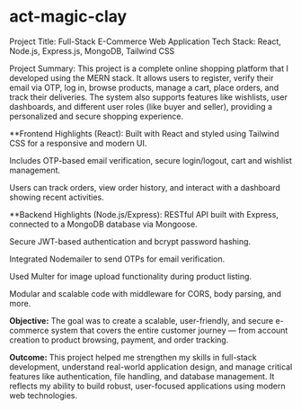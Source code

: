 # act-magic-clay
Project Title: Full-Stack E-Commerce Web Application
Tech Stack: React, Node.js, Express.js, MongoDB, Tailwind CSS

Project Summary:
This project is a complete online shopping platform that I developed using the MERN stack. It allows users to register, verify their email via OTP, log in, browse products, manage a cart, place orders, and track their deliveries. The system also supports features like wishlists, user dashboards, and different user roles (like buyer and seller), providing a personalized and secure shopping experience.

**Frontend Highlights (React):
Built with React and styled using Tailwind CSS for a responsive and modern UI.

Includes OTP-based email verification, secure login/logout, cart and wishlist management.

Users can track orders, view order history, and interact with a dashboard showing recent activities.

**Backend Highlights (Node.js/Express):
RESTful API built with Express, connected to a MongoDB database via Mongoose.

Secure JWT-based authentication and bcrypt password hashing.

Integrated Nodemailer to send OTPs for email verification.

Used Multer for image upload functionality during product listing.

Modular and scalable code with middleware for CORS, body parsing, and more.

**Objective:**
The goal was to create a scalable, user-friendly, and secure e-commerce system that covers the entire customer journey — from account creation to product browsing, payment, and order tracking.

**Outcome:**
This project helped me strengthen my skills in full-stack development, understand real-world application design, and manage critical features like authentication, file handling, and database management. It reflects my ability to build robust, user-focused applications using modern web technologies.
